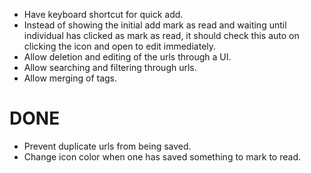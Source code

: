 - Have keyboard shortcut for quick add.
- Instead of showing the initial add mark as read and waiting until individual has clicked as mark as read, it should check this auto on clicking the icon and open to edit immediately.
- Allow deletion and editing of the urls through a UI.
- Allow searching and filtering through urls.
- Allow merging of tags.

# DONE
- Prevent duplicate urls from being saved.
- Change icon color when one has saved something to mark to read.